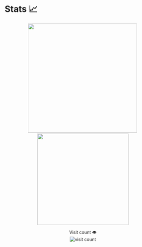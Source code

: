 

# Stats 📈

<p align="center">
<img width=351 src="https://readme-stats-spelljinxer.vercel.app/api?username=PttsDev&theme=dracula&show_icons=true&count_private=true&show_icons=true">&nbsp;<img width=294 src="https://readme-stats-spelljinxer.vercel.app/api/top-langs?username=PttsDev&layout=compact&theme=dracula"/><br>
</p>

<p align="center"> 
  Visit count 👁️<br>
  <img alt="visit count" src="https://profile-counter.glitch.me/PttsDev/count.svg" />
</p>

